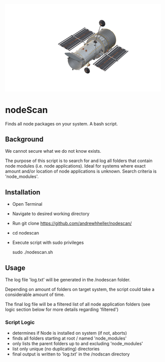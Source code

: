 ![nodeScan](https://github.com/andrewhheller/nodescan/blob/master/image.png)

# nodeScan

Finds all node packages on your system.  A bash script.

## Background

We cannot secure what we do not know exists.

The purpose of this script is to search for and log all folders that contain node modules (i.e. node applications).  Ideal for systems where exact amount and/or location of node applications is unknown.  Search criteria is 'node_modules'.

## Installation

* Open Terminal
* Navigate to desired working directory
* Run git clone https://github.com/andrewhheller/nodescan/
* cd nodescan
* Execute script with sudo privileges

  sudo ./nodescan.sh

## Usage

The log file 'log.txt' will be generated in the /nodescan folder.

Depending on amount of folders on target system, the script could take a considerable amount of time.

The final log file will be a filtered list of all node application folders (see logic section below for more details regarding 'filtered')

### Script Logic
- determines if Node is installed on system (if not, aborts)
- finds all folders starting at root / named 'node_modules'
- only lists the parent folders up to and excluding 'node_modules'
- list only unique (no duplicating) directories
- final output is written to 'log.txt' in the /nodscan directory
